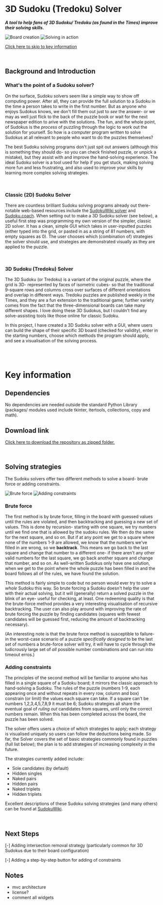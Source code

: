 # 3D Sudoku (Tredoku) Solver
***A tool to help fans of 3D Sudoku/ Tredoku (as found in the Times) improve their solving skills.***

![Board creation](<images/creating_board.gif>) ![Solving in action](<images/solving_in_action.gif>)

[Click here to skip to key information](#key-information)

<br/> 

## Background and Introduction

### What's the point of a Sudoku solver?

On the surface, Sudoku solvers seem like a simple way to show off computing power. After all, they can provide the full solution to a Sudoku in the time a person takes to write in the first number. But as anyone who enjoys Sudokus knows, we don't fill them out just to *see* the answer- or we may as well just flick to the back of the puzzle book or wait for the next newspaper edition to arive with the solutions. The fun, and the whole point, of Sudokus is the *process* of puzzling through the logic to work out the solution for yourself. So how is a computer program written to solve Sudokus at all relevant to people who want to do the puzzles themselves?

The best Sudoku solving programs don't just spit out answers (although this is something they should do- so you can check finished puzzle, or unpick a mistake), but they assist with and improve the hand-solving experience. The ideal Sudoku solver is a tool used for help if you get stuck, making solving more fun and less frustrating, and also used to improve your skills by learning more complex solving strategies. 

<br/>

### Classic (2D) Sudoku Solver

There are countless brilliant Sudoku solving programs already out there- notable web-based resources include the [SudokuWiki solver](https://www.sudokuwiki.org/Sudoku.htm) and [Sudoku.coach](https://sudoku.coach/en/solver). When setting out to make a 3D Sudoku solver (see below), a useful first step was programming my own version of the simpler, classic 2D solver. It has a clean, simple GUI which takes in user-inputted puzzles (either typed into the grid, or pasted in as a string of 81 numbers, with empty squares as 0). The user chooses which (combination of) strategies the solver should use, and strategies are demonstrated visually as they are applied to the puzzle.  

<br/> 

### 3D Sudoku (Tredoku) Solver

The 3D Sudoku (or Tredoku) is a variant of the original puzzle, where the grid is 3D- represented by faces of isometric cubes- so that the traditional 9-square rows and columns cross over surfaces of different orientations and overlap in different ways. Tredoku puzzles are published weekly in the Times, and they are a fun extension to the traditional game; further variety comes from the fact that the three-dimensional boards can take many different shapes. I love doing these 3D Sudokus, but I couldn't find any solve-assisting tools like those online for classic Sudoku. 

In this project, I have created a 3D Sudoku solver with a GUI, where users can build the shape of their specific 3D board (checked for validity), enter in the starting numbers, choose which methods the program should apply, and see a visualisation of the solving process. 

<br/> <br/> 

# Key information

## Dependencies

No dependencies are needed outside the standard Python Library (packages/ modules used include tkinter, itertools, collections, copy and math).

## Download link

[Click here to download the repository as zipped folder.](https://github.com/victoria-y-wright/sudoku_solver/archive/refs/heads/main.zip)

<br/>

## Solving strategies

The Sudoku solvers offer two different methods to solve a board- brute force or adding constraints.

![Brute force](<images/brute_force.gif>)  ![Adding constraints](<images/adding_constraints.gif>)

### Brute force

The first method is by brute force, filling in the board with guessed values until the rules are violated, and then backtracking and guessing a new set of values. This is done by recursion- starting with one square, we try numbers until we find one that is allowed by the sudoku rules. We then do the same for the next square, and so on. But if at any point we get to a square where none of the numbers 1-9 are allowed, we know that the numbers we've filled in are wrong, so we **backtrack**. This means we go back to the last square and change that number to a different one- if there aren't any other valid numbers for the last square, we go back another square and change that number, and so on. As well-written Sudokus only have one solution, when we get to the point where the whole puzzle has been filled in and the board follows all of the rules, we have found the solution.  

This method is fairly simple to code but no person would ever try to solve a *whole* Sudoku this way. So brute forcing a Sudoku doesn't help the user with their actual solving, but it will (generally) return a solved puzzle in the blink of an eye- useful for checking, at least. One redeeming quality is that the brute-force method provides a very interesting visualisation of recursive backtracking. The user can also play around with improving the rate of brute forcing the puzzle by finding candidates (squares with fewest candidates will be guessed first, reducing the amount of backtracking necessary).

(An interesting note is that the brute force method is susceptible to failure- in the worst-case scenario of a puzzle *specifically designed* to be the last set of numbers a brute-force solver will try, it will have to cycle through the ludicrously large set of *all* possible number combinations and can run into timeout erros.)

### Adding constraints
The principles of the second method will be familiar to anyone who has filled in a single square of a Sudoku board; it mirrors the classic approach to hand-solving a Sudoku. The rules of the puzzle (numbers 1-9, each appearing once and without repeats in every row, column and box) constrain (or limit) the values each square can take. If a square can't be numbers 1,2,3,4,5,7,8,9 it must be 6; Sudoku strategies all share the eventual goal of *ruling out* candidates from squares, until only the correct numbers remain. When this has been completed across the board, the puzzle has been solved.

The solver offers users a choice of which strategies to apply; each strategy is visualised uniquely so users can follow the deductions being made. So far, the Solver covers the set of basic strategies commonly found in puzzles (full list below); the plan is to add strategies of increasing complexity in the future.    

The strategies currently added include:
- Sole candidates (by default)
- Hidden singles
- Naked pairs
- Hidden pairs
- Naked triplets
- Hidden triplets

Excellent descriptions of these Sudoku solving strategies (and many others) can be found at [SudokuWiki](https://www.sudokuwiki.org/Strategy_Families).

<br/> 

## Next Steps
[-] Adding intersection removal strategy (particularly common for 3D Sudokus due to their board configuration)

[-] Adding a step-by-step button for adding of constraints

## Notes
- mvc architecture
- license?
- comment all widgets
